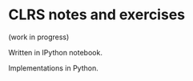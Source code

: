 # CLRS notes and exercises 

(work in progress)

Written in IPython notebook.

Implementations in Python.
